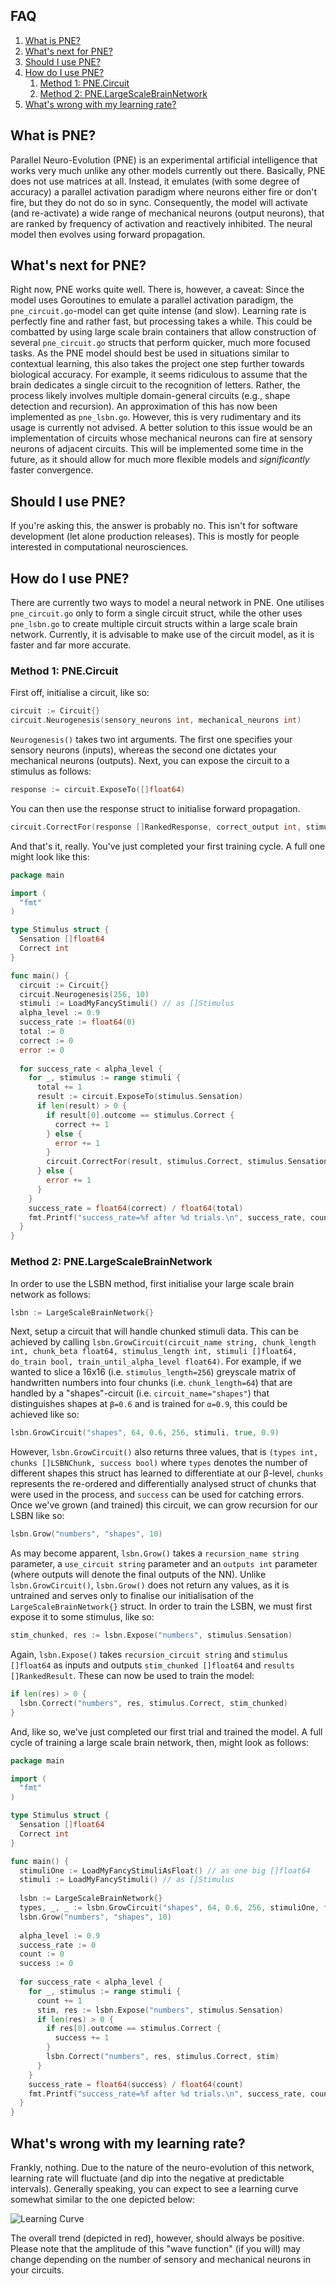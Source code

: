 ## FAQ
1. [What is PNE?](#what-is-pne)
2. [What's next for PNE?](#whats-next-for-pne)
3. [Should I use PNE?](#should-i-use-pne)
4. [How do I use PNE?](#how-do-i-use-pne)
    1. [Method 1: PNE.Circuit](#method-1-pnecircuit)
    2. [Method 2: PNE.LargeScaleBrainNetwork](#method-2-pnelargescalebrainnetwork)
5. [What's wrong with my learning rate?](#whats-wrong-with-my-learning-rate)

## What is PNE?
Parallel Neuro-Evolution (PNE) is an experimental artificial intelligence that works very much unlike any other models currently out there. Basically, PNE does not use matrices at all. Instead, it emulates (with some degree of accuracy) a parallel activation paradigm where neurons either fire or don't fire, but they do not do so in sync. Consequently, the model will activate (and re-activate) a wide range of mechanical neurons (output neurons), that are ranked by frequency of activation and reactively inhibited. The neural model then evolves using forward propagation.


## What's next for PNE?
Right now, PNE works quite well. There is, however, a caveat: Since the model uses Goroutines to emulate a parallel activation paradigm, the `pne_circuit.go`-model can get quite intense (and slow). Learning rate is perfectly fine and rather fast, but processing takes a while. This could be combatted by using large scale brain containers that allow construction of several `pne_circuit.go` structs that perform quicker, much more focused tasks. As the PNE model should best be used in situations similar to contextual learning, this also takes the project one step further towards biological accuracy. For example, it seems ridiculous to assume that the brain dedicates a single circuit to the recognition of letters. Rather, the process likely involves multiple domain-general circuits (e.g., shape detection and recursion). An approximation of this has now been implemented as `pne_lsbn.go`. However, this is very rudimentary and its usage is currently not advised. A better solution to this issue would be an implementation of circuits whose mechanical neurons can fire at sensory neurons of adjacent circuits. This will be implemented some time in the future, as it should allow for much more flexible models and *significantly* faster convergence.


## Should I use PNE?
If you're asking this, the answer is probably no. This isn't for software development (let alone production releases). This is mostly for people interested in computational neurosciences.


## How do I use PNE?
There are currently two ways to model a neural network in PNE. One utilises `pne_circuit.go` only to form a single circuit struct, while the other uses `pne_lsbn.go` to create multiple circuit structs within a large scale brain network. Currently, it is advisable to make use of the circuit model, as it is faster and far more accurate.


### Method 1: PNE.Circuit
First off, initialise a circuit, like so:
```go
circuit := Circuit{}
circuit.Neurogenesis(sensory_neurons int, mechanical_neurons int)
```
`Neurogenesis()` takes two int arguments. The first one specifies your sensory neurons (inputs), whereas the second one dictates your mechanical neurons (outputs).
Next, you can expose the circuit to a stimulus as follows:
```go
response := circuit.ExposeTo([]float64)
```
You can then use the response struct to initialise forward propagation.
```go
circuit.CorrectFor(response []RankedResponse, correct_output int, stimulus []float64)
```
And that's it, really. You've just completed your first training cycle. A full one might look like this:
```go
package main

import (
  "fmt"
)

type Stimulus struct {
  Sensation []float64
  Correct int
}

func main() {
  circuit := Circuit{}
  circuit.Neurogenesis(256, 10)
  stimuli := LoadMyFancyStimuli() // as []Stimulus
  alpha_level := 0.9
  success_rate := float64(0)
  total := 0
  correct := 0
  error := 0
  
  for success_rate < alpha_level {
    for _, stimulus := range stimuli {
      total += 1
      result := circuit.ExposeTo(stimulus.Sensation)
      if len(result) > 0 {
        if result[0].outcome == stimulus.Correct {
          correct += 1
        } else {
          error += 1
        }
        circuit.CorrectFor(result, stimulus.Correct, stimulus.Sensation)
      } else {
        error += 1
      }
    }
    success_rate = float64(correct) / float64(total)
    fmt.Printf("success_rate=%f after %d trials.\n", success_rate, count)
  }
}
```


### Method 2: PNE.LargeScaleBrainNetwork
In order to use the LSBN method, first initialise your large scale brain network as follows:
```go
lsbn := LargeScaleBrainNetwork{}
```
Next, setup a circuit that will handle chunked stimuli data. This can be achieved by calling `lsbn.GrowCircuit(circuit_name string, chunk_length int, chunk_beta float64, stimulus_length int, stimuli []float64, do_train bool, train_until_alpha_level float64)`. For example, if we wanted to slice a 16x16 (i.e. `stimulus_length=256`) greyscale matrix of handwritten numbers into four chunks (i.e. `chunk_length=64`) that are handled by a "shapes"-circuit (i.e. `circuit_name="shapes"`) that distinguishes shapes at `β=0.6` and is trained for `α=0.9`, this could be achieved like so:
```go
lsbn.GrowCircuit("shapes", 64, 0.6, 256, stimuli, true, 0.9)
```
However, `lsbn.GrowCircuit()` also returns three values, that is `(types int, chunks []LSBNChunk, success bool)` where `types` denotes the number of different shapes this struct has learned to differentiate at our β-level, `chunks` represents the re-ordered and differentially analysed struct of chunks that were used in the process, and `success` can be used for catching errors.
Once we've grown (and trained) this circuit, we can grow recursion for our LSBN like so:
```go
lsbn.Grow("numbers", "shapes", 10)
```
As may become apparent, `lsbn.Grow()` takes a `recursion_name string` parameter, a `use_circuit string` parameter and an `outputs int` parameter (where outputs will denote the final outputs of the NN). Unlike `lsbn.GrowCircuit()`, `lsbn.Grow()` does not return any values, as it is untrained and serves only to finalise our initialisation of the `LargeScaleBrainNetwork{}` struct. In order to train the LSBN, we must first expose it to some stimulus, like so:
```go
stim_chunked, res := lsbn.Expose("numbers", stimulus.Sensation)
```
Again, `lsbn.Expose()` takes `recursion_circuit string` and `stimulus []float64` as inputs and outputs `stim_chunked []float64` and `results []RankedResult`. These can now be used to train the model:
```go
if len(res) > 0 {
  lsbn.Correct("numbers", res, stimulus.Correct, stim_chunked)
}
```
And, like so, we've just completed our first trial and trained the model. A full cycle of training a large scale brain network, then, might look as follows:
```go
package main

import (
  "fmt"
)

type Stimulus struct {
  Sensation []float64
  Correct int
}

func main() {
  stimuliOne := LoadMyFancyStimuliAsFloat() // as one big []float64
  stimuli := LoadMyFancyStimuli() // as []Stimulus
  
  lsbn := LargeScaleBrainNetwork{}
  types, _, _ := lsbn.GrowCircuit("shapes", 64, 0.6, 256, stimuliOne, true, 0.9)
  lsbn.Grow("numbers", "shapes", 10)
  
  alpha_level := 0.9
  success_rate := 0
  count := 0
  success := 0
  
  for success_rate < alpha_level {
    for _, stimulus := range stimuli {
      count += 1
      stim, res := lsbn.Expose("numbers", stimulus.Sensation)
      if len(res) > 0 {
        if res[0].outcome == stimulus.Correct {
          success += 1
        }
        lsbn.Correct("numbers", res, stimulus.Correct, stim)
      }
    }
    success_rate = float64(success) / float64(count)
    fmt.Printf("success_rate=%f after %d trials.\n", success_rate, count)
  }
}
```


## What's wrong with my learning rate?
Frankly, nothing. Due to the nature of the neuro-evolution of this network, learning rate will fluctuate (and dip into the negative at predictable intervals). Generally speaking, you can expect to see a learning curve somewhat similar to the one depicted below:

![Learning Curve](https://i.imgur.com/NQlZLD7.png)

The overall trend (depicted in red), however, should always be positive. Please note that the amplitude of this "wave function" (if you will) may change depending on the number of sensory and mechanical neurons in your circuits.
